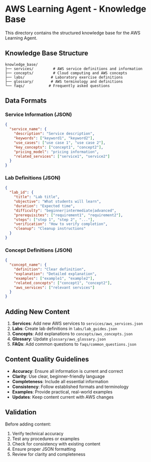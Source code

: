 # AWS Learning Agent - Knowledge Base

This directory contains the structured knowledge base for the AWS Learning Agent.

## Knowledge Base Structure

```
knowledge_base/
├── services/         # AWS service definitions and information
├── concepts/         # Cloud computing and AWS concepts
├── labs/            # Laboratory exercise definitions
├── glossary/        # AWS terminology and definitions
└── faqs/           # Frequently asked questions
```

## Data Formats

### Service Information (JSON)
```json
{
  "service_name": {
    "description": "Service description",
    "keywords": ["keyword1", "keyword2"],
    "use_cases": ["use case 1", "use case 2"],
    "key_concepts": ["concept1", "concept2"],
    "pricing_model": "pricing information",
    "related_services": ["service1", "service2"]
  }
}
```

### Lab Definitions (JSON)
```json
{
  "lab_id": {
    "title": "Lab title",
    "objective": "What students will learn",
    "duration": "Expected time",
    "difficulty": "beginner|intermediate|advanced",
    "prerequisites": ["requirement1", "requirement2"],
    "steps": ["step 1", "step 2", "..."],
    "verification": "How to verify completion",
    "cleanup": "Cleanup instructions"
  }
}
```

### Concept Definitions (JSON)
```json
{
  "concept_name": {
    "definition": "Clear definition",
    "explanation": "Detailed explanation",
    "examples": ["example1", "example2"],
    "related_concepts": ["concept1", "concept2"],
    "aws_services": ["relevant services"]
  }
}
```

## Adding New Content

1. **Services**: Add new AWS services to `services/aws_services.json`
2. **Labs**: Create lab definitions in `labs/lab_guides.json`
3. **Concepts**: Add explanations to `concepts/aws_concepts.json`
4. **Glossary**: Update `glossary/aws_glossary.json`
5. **FAQs**: Add common questions to `faqs/common_questions.json`

## Content Quality Guidelines

- **Accuracy**: Ensure all information is current and correct
- **Clarity**: Use clear, beginner-friendly language
- **Completeness**: Include all essential information
- **Consistency**: Follow established formats and terminology
- **Examples**: Provide practical, real-world examples
- **Updates**: Keep content current with AWS changes

## Validation

Before adding content:
1. Verify technical accuracy
2. Test any procedures or examples
3. Check for consistency with existing content
4. Ensure proper JSON formatting
5. Review for clarity and completeness